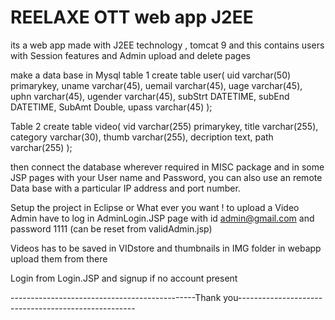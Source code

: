 # REELAXE OTT web app J2EE
 its a web app made with J2EE technology , tomcat 9 and this contains users with Session features and Admin upload and delete pages

 make a data base in Mysql 
table 1
create table user(
     uid varchar(50) primarykey,
     uname varchar(45),
     uemail varchar(45),
     uage varchar(45),
     uphn varchar(45),
     ugender varchar(45),
     subStrt DATETIME,
     subEnd DATETIME,
     SubAmt Double,
     upass varchar(45)
     );
     
Table 2
create table video(
       vid varchar(255) primarykey,
       title varchar(255),
       category varchar(30),
       thumb varchar(255),
       decription text,
       path varchar(255)
       );

then connect the database wherever required in MISC package and in some JSP pages with your User name and Password,
you can also use an remote Data base with a particular IP address and port number.

Setup the project in Eclipse or What ever you want !
to upload a Video Admin have to log in AdminLogin.JSP page with id admin@gmail.com and password 1111 (can be reset from validAdmin.jsp)

Videos has to be saved in VIDstore and thumbnails in IMG  folder in webapp
upload them from there

Login from Login.JSP and signup if no account present 


----------------------------------------------Thank you----------------------------------------------------


